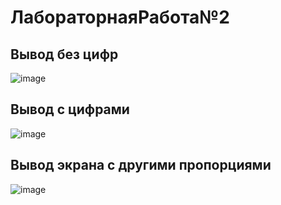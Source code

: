 # ЛабораторнаяРабота№2



## Вывод без цифр
![image](https://github.com/CaptainPolyana/Shkaf9_21/assets/145181221/24e65399-18df-4864-9a9d-f78fbaa1d7d5)

## Вывод с цифрами
![image](https://github.com/CaptainPolyana/Shkaf9_21/assets/145181221/ff12c286-8f57-4742-a4b5-8c2e97bba03f)

## Вывод экрана с другими пропорциями
![image](https://github.com/CaptainPolyana/Shkaf9_21/assets/145181221/fed28709-2ab8-4973-9e27-8f5ab192ae0a)






